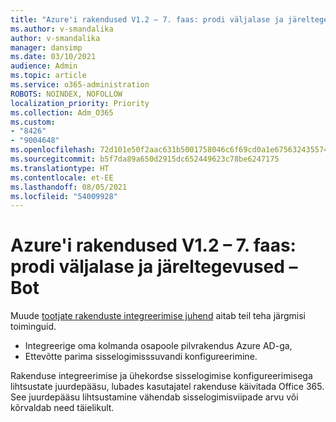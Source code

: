```yaml
---
title: "Azure'i rakendused V1.2 – 7. faas: prodi väljalase ja järeltegevused – Bot"
ms.author: v-smandalika
author: v-smandalika
manager: dansimp
ms.date: 03/10/2021
audience: Admin
ms.topic: article
ms.service: o365-administration
ROBOTS: NOINDEX, NOFOLLOW
localization_priority: Priority
ms.collection: Adm_O365
ms.custom:
- "8426"
- "9004648"
ms.openlocfilehash: 72d101e50f2aac631b5001758046c6f69cd0a1e675632435574a32530a4b3095
ms.sourcegitcommit: b5f7da89a650d2915dc652449623c78be6247175
ms.translationtype: HT
ms.contentlocale: et-EE
ms.lasthandoff: 08/05/2021
ms.locfileid: "54009928"
---
```

# <a name="azure-apps-v12---phase-7-prod-release-and-followup---bot"></a>Azure'i rakendused V1.2 – 7. faas: prodi väljalase ja järeltegevused – Bot

Muude [tootjate rakenduste integreerimise juhend](https://admin.microsoft.com/AdminPortal/Home) aitab teil teha järgmisi toiminguid. 
- Integreerige oma kolmanda osapoole pilvrakendus Azure AD-ga, 
- Ettevõtte parima sisselogimisssuvandi konfigureerimine.

Rakenduse integreerimise ja ühekordse sisselogimise konfigureerimisega lihtsustate juurdepääsu, lubades kasutajatel rakenduse käivitada Office 365.  See juurdepääsu lihtsustamine vähendab sisselogimisviipade arvu või kõrvaldab need täielikult.
